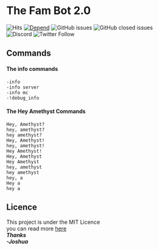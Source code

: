 # The Fam Bot 2.0
![Hits](https://hitcounter.pythonanywhere.com/count/tag.svg?url=https%3A%2F%2Fgithub.com%2FJoshua-Noakes1%2FFamethyst-Discord-Bot)
[![Depend](https://david-dm.org/Joshua-Noakes1/Famethyst-Discord-Bot.svg)](https://david-dm.org/Joshua-Noakes1/Famethyst-Discord-Bot)
![GitHub issues](https://img.shields.io/github/issues-raw/Joshua-Noakes1/Famethyst-Discord-Bot)
![GitHub closed issues](https://img.shields.io/github/issues-closed-raw/Joshua-Noakes1/Famethyst-Discord-Bot)  
![Discord](https://img.shields.io/discord/661399496537669632?color=purple&label=The%20Famethyst%20Discord%20Server&logo=discord)
![Twitter Follow](https://img.shields.io/twitter/follow/jokeryoda?label=Follow%20Me%20On%20Twitter&style=social)
## Commands  

#### The info commands
```Code
-info
-info server
-info mc
-!debug_info
```

#### The Hey Amethyst Commands
```Code
Hey, Amethyst?  
hey, amethyst?  
hey amethyst?  
Hey, Amethyst!  
hey, amethyst!  
Hey Amethyst! 
Hey, Amethyst  
Hey Amethyst  
hey, amethyst  
hey amethyst  
hey, a 
Hey a
hey a   
```  
## Licence
This project is under the MIT Licence   
you can read more [here](https://github.com/Joshua-Noakes1/Famethyst-Discord-Bot/blob/master/LICENSE)   
___Thanks   
-Joshua___
